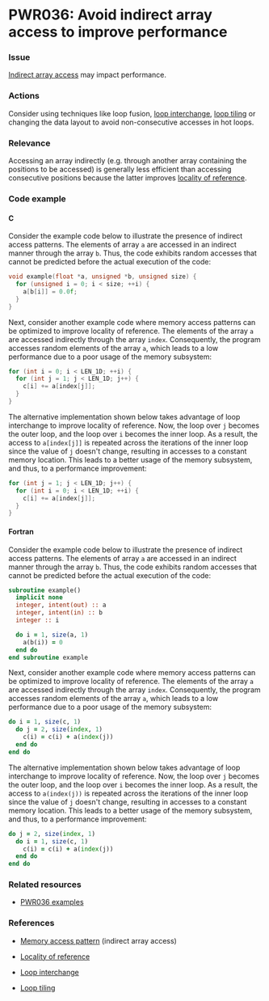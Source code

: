 # PWR036: Avoid indirect array access to improve performance

### Issue

[Indirect array access](../../Glossary/Memory-access-pattern.md) may impact
performance.

### Actions

Consider using techniques like loop fusion,
[loop interchange](../../Glossary/Loop-interchange.md),
[loop tiling](../../Glossary/Loop-tiling.md) or changing the data layout to avoid
non-consecutive accesses in hot loops.

### Relevance

Accessing an array indirectly (e.g. through another array containing the
positions to be accessed) is generally less efficient than accessing consecutive
positions because the latter improves
[locality of reference](../../Glossary/Locality-of-reference.md).

### Code example

#### C

Consider the example code below to illustrate the presence of indirect access
patterns. The elements of array `a` are accessed in an indirect manner through
the array `b`. Thus, the code exhibits random accesses that cannot be predicted
before the actual execution of the code:

```c
void example(float *a, unsigned *b, unsigned size) {
  for (unsigned i = 0; i < size; ++i) {
    a[b[i]] = 0.0f;
  }
}
```

Next, consider another example code where memory access patterns can be
optimized to improve locality of reference. The elements of the array `a` are
accessed indirectly through the array `index`. Consequently, the program
accesses random elements of the array `a`, which leads to a low performance due
to a poor usage of the memory subsystem:

```c
for (int i = 0; i < LEN_1D; ++i) {
  for (int j = 1; j < LEN_1D; j++) {
    c[i] += a[index[j]];
  }
}
```

The alternative implementation shown below takes advantage of loop interchange
to improve locality of reference. Now, the loop over `j` becomes the outer
loop, and the loop over `i` becomes the inner loop. As a result, the access to
`a[index[j]]` is repeated across the iterations of the inner loop since the
value of `j` doesn't change, resulting in accesses to a constant memory
location. This leads to a better usage of the memory subsystem, and thus, to a
performance improvement:

```c
for (int j = 1; j < LEN_1D; j++) {
  for (int i = 0; i < LEN_1D; ++i) {
    c[i] += a[index[j]];
  }
}
```

#### Fortran

Consider the example code below to illustrate the presence of indirect access
patterns. The elements of array `a` are accessed in an indirect manner through
the array `b`. Thus, the code exhibits random accesses that cannot be predicted
before the actual execution of the code:

```fortran
subroutine example()
  implicit none
  integer, intent(out) :: a
  integer, intent(in) :: b
  integer :: i

  do i = 1, size(a, 1)
    a(b(i)) = 0
  end do
end subroutine example
```

Next, consider another example code where memory access patterns can be
optimized to improve locality of reference. The elements of the array `a` are
accessed indirectly through the array `index`. Consequently, the program
accesses random elements of the array `a`, which leads to a low performance due
to a poor usage of the memory subsystem:

```fortran
do i = 1, size(c, 1)
  do j = 2, size(index, 1)
    c(i) = c(i) + a(index(j))
  end do
end do
```

The alternative implementation shown below takes advantage of loop interchange
to improve locality of reference. Now, the loop over `j` becomes the outer
loop, and the loop over `i` becomes the inner loop. As a result, the access to
`a(index(j))` is repeated across the iterations of the inner loop since the
value of `j` doesn't change, resulting in accesses to a constant memory
location. This leads to a better usage of the memory subsystem, and thus, to a
performance improvement:

```fortran
do j = 2, size(index, 1)
  do i = 1, size(c, 1)
    c(i) = c(i) + a(index(j))
  end do
end do
```

### Related resources

* [PWR036 examples](https://github.com/codee-com/open-catalog/tree/main/Checks/PWR036/)

### References

* [Memory access pattern](../../Glossary/Memory-access-pattern.md) (indirect array access)

* [Locality of reference](../../Glossary/Locality-of-reference.md)

* [Loop interchange](../../Glossary/Loop-interchange.md)

* [Loop tiling](../../Glossary/Loop-tiling.md)
